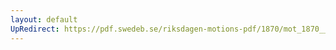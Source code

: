```yaml
---
layout: default
UpRedirect: https://pdf.swedeb.se/riksdagen-motions-pdf/1870/mot_1870__ak__00213.pdf
---
```

